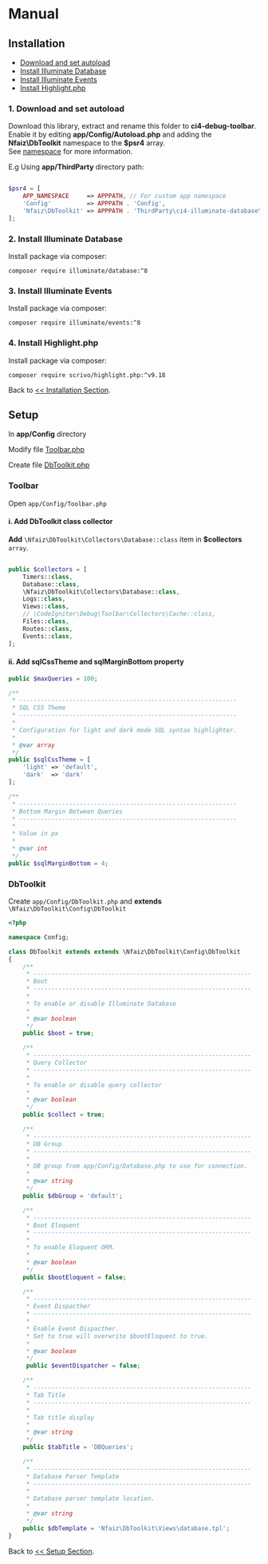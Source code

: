 # Manual

## Installation

* [Download and set autoload](MANUAL.md#1-Download-and-set-autoload)
* [Install Illuminate Database](MANUAL.md#2-install-illuminate-database)
* [Install Illuminate Events](MANUAL.md#3-install-illuminate-events)
* [Install Highlight.php](MANUAL.md#4-install-highlightphp)

### 1. Download and set autoload
Download this library, extract and rename this folder to **ci4-debug-toolbar**.
Enable it by editing **app/Config/Autoload.php** and adding the **Nfaiz\DbToolkit** namespace to the **$psr4** array.<br />
See [namespace](https://www.codeigniter.com/user_guide/general/modules.html#namespaces) for more information.

E.g Using **app/ThirdParty** directory path:
```php

$psr4 = [
    APP_NAMESPACE     => APPPATH, // For custom app namespace
    'Config'          => APPPATH . 'Config',
    'Nfaiz\DbToolkit' => APPPATH . 'ThirdParty\ci4-illuminate-database\src',
];
```

### 2. Install Illuminate Database
Install package via composer:

    composer require illuminate/database:^8

### 3. Install Illuminate Events
Install package via composer:

    composer require illuminate/events:^8

### 4. Install Highlight.php
Install package via composer:

    composer require scrivo/highlight.php:^v9.18

Back to [<< Installation Section](../README.md#installation).

## Setup

In **app/Config** directory<br />

Modify file [Toolbar.php](MANUAL.md#toolbar)

Create file [DbToolkit.php](MANUAL.md#dbtoolkit)


### Toolbar
Open `app/Config/Toolbar.php`<br />

#### i. Add DbToolkit class collector
**Add** `\Nfaiz\DbToolkit\Collectors\Database::class` item in **$collectors** `array`.

```php

public $collectors = [
    Timers::class,
    Database::class,
    \Nfaiz\DbToolkit\Collectors\Database::class,
    Logs::class,
    Views::class,
    // \CodeIgniter\Debug\Toolbar\Collectors\Cache::class,
    Files::class,
    Routes::class,
    Events::class,
];
```

#### ii. Add sqlCssTheme and sqlMarginBottom property
```php
public $maxQueries = 100;

/**
 * -------------------------------------------------------------
 * SQL CSS Theme
 * -------------------------------------------------------------
 * 
 * Configuration for light and dark mode SQL syntax highlighter.
 *
 * @var array
 */
public $sqlCssTheme = [
    'light' => 'default',
    'dark'  => 'dark'
];

/**
 * -------------------------------------------------------------
 * Bottom Margin Between Queries
 * -------------------------------------------------------------
 * 
 * Value in px
 * 
 * @var int
 */
public $sqlMarginBottom = 4;
```

### DbToolkit
Create `app/Config/DbToolkit.php` and **extends** `\Nfaiz\DbToolkit\Config\DbToolkit`<br />

```php
<?php

namespace Config;

class DbToolkit extends extends \Nfaiz\DbToolkit\Config\DbToolkit
{
    /**
     * -------------------------------------------------------------
     * Boot
     * -------------------------------------------------------------
     * 
     * To enable or disable Illuminate Database
     * 
     * @var boolean
     */
    public $boot = true;

    /**
     * -------------------------------------------------------------
     * Query Collector
     * -------------------------------------------------------------
     * 
     * To enable or disable query collector
     * 
     * @var boolean
     */
    public $collect = true;

    /**
     * -------------------------------------------------------------
     * DB Group
     * -------------------------------------------------------------
     * 
     * DB group from app/Config/Database.php to use for connection.
     * 
     * @var string
     */
    public $dbGroup = 'default';

    /**
     * -------------------------------------------------------------
     * Boot Eloquent
     * -------------------------------------------------------------
     * 
     * To enable Eloquent ORM.
     * 
     * @var boolean
     */
    public $bootEloquent = false;

    /**
     * -------------------------------------------------------------
     * Event Dispacther
     * -------------------------------------------------------------
     * 
     * Enable Event Dispacther.
     * Set to true will overwrite $bootEloquent to true.
     * 
     * @var boolean
     */
     public $eventDispatcher = false;

    /**
     * -------------------------------------------------------------
     * Tab Title
     * -------------------------------------------------------------
     * 
     * Tab title display
     * 
     * @var string
     */
    public $tabTitle = 'DBQueries';

    /**
     * -------------------------------------------------------------
     * Database Parser Template
     * -------------------------------------------------------------
     * 
     * Database parser template location.
     * 
     * @var string
     */
    public $dbTemplate = 'Nfaiz\DbToolkit\Views\database.tpl';
}
```

Back to [<< Setup Section](../README.md#setup).